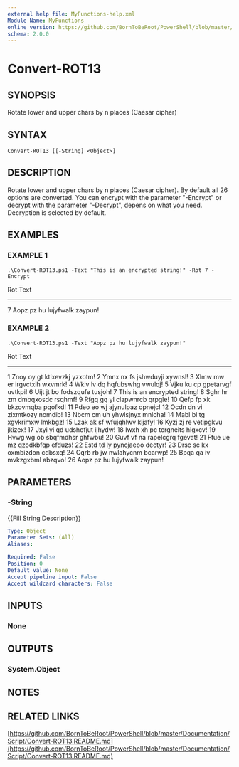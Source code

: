 ```yaml
---
external help file: MyFunctions-help.xml
Module Name: MyFunctions
online version: https://github.com/BornToBeRoot/PowerShell/blob/master/Documentation/Script/Convert-ROT13.README.md
schema: 2.0.0
---
```


# Convert-ROT13

## SYNOPSIS
Rotate lower and upper chars by n places (Caesar cipher)

## SYNTAX

```
Convert-ROT13 [[-String] <Object>]
```

## DESCRIPTION
Rotate lower and upper chars by n places (Caesar cipher).
By default all 26 options are converted.
You can encrypt with the parameter "-Encrypt" or decrypt with the parameter "-Decrypt", depens on what you need.
Decryption is selected by default.

## EXAMPLES

### EXAMPLE 1
```
.\Convert-ROT13.ps1 -Text "This is an encrypted string!" -Rot 7 -Encrypt
```

Rot Text
--- ----
  7 Aopz pz hu lujyfwalk zaypun!

### EXAMPLE 2
```
.\Convert-ROT13.ps1 -Text "Aopz pz hu lujyfwalk zaypun!"
```

Rot Text
--- ----
  1 Znoy oy gt ktixevzkj yzxotm!
  2 Ymnx nx fs jshwduyji xywnsl!
  3 Xlmw mw er irgvctxih wxvmrk!
  4 Wklv lv dq hqfubswhg vwulqj!
  5 Vjku ku cp gpetarvgf uvtkpi!
  6 Uijt jt bo fodszqufe tusjoh!
  7 This is an encrypted string!
  8 Sghr hr zm dmbqxosdc rsqhmf!
  9 Rfgq gq yl clapwnrcb qrpgle!
 10 Qefp fp xk bkzovmqba pqofkd!
 11 Pdeo eo wj ajynulpaz opnejc!
 12 Ocdn dn vi zixmtkozy nomdib!
 13 Nbcm cm uh yhwlsjnyx mnlcha!
 14 Mabl bl tg xgvkrimxw lmkbgz!
 15 Lzak ak sf wfujqhlwv kljafy!
 16 Kyzj zj re vetipgkvu jkizex!
 17 Jxyi yi qd udshofjut ijhydw!
 18 Iwxh xh pc tcrgneits higxcv!
 19 Hvwg wg ob sbqfmdhsr ghfwbu!
 20 Guvf vf na rapelcgrq fgevat!
 21 Ftue ue mz qzodkbfqp efduzs!
 22 Estd td ly pyncjaepo dectyr!
 23 Drsc sc kx oxmbizdon cdbsxq!
 24 Cqrb rb jw nwlahycnm bcarwp!
 25 Bpqa qa iv mvkzgxbml abzqvo!
 26 Aopz pz hu lujyfwalk zaypun!

## PARAMETERS

### -String
{{Fill String Description}}

```yaml
Type: Object
Parameter Sets: (All)
Aliases:

Required: False
Position: 0
Default value: None
Accept pipeline input: False
Accept wildcard characters: False
```

## INPUTS

### None


## OUTPUTS

### System.Object

## NOTES

## RELATED LINKS

[https://github.com/BornToBeRoot/PowerShell/blob/master/Documentation/Script/Convert-ROT13.README.md](https://github.com/BornToBeRoot/PowerShell/blob/master/Documentation/Script/Convert-ROT13.README.md)

